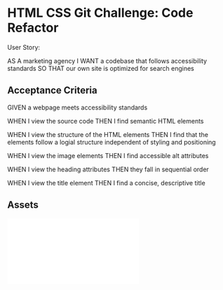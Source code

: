 # HTML CSS Git Challenge: Code Refactor 

User Story:

AS A marketing agency
I WANT a codebase that follows accessibility standards
SO THAT our own site is optimized for search engines

## Acceptance Criteria

GIVEN a webpage meets accessibility standards

WHEN I view the source code
THEN I find semantic HTML elements

WHEN I view the structure of the HTML elements
THEN I find that the elements follow a logial structure independent of styling and positioning

WHEN I view the image elements
THEN I find accessible alt attributes

WHEN I view the heading attributes
THEN they fall in sequential order

WHEN I view the title element
THEN I find a concise, descriptive title

## Assets

![Link to deployed application](file:///Users/schuymick/Downloads/urban-octo-telegram-main/Develop/index.html#social-media-marketing)